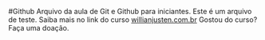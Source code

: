 #Github
Arquivo da aula de Git e Github para iniciantes.
Este é um arquivo de teste.
Saiba mais no link do curso [willianjusten.com.br](http://willianjusten.com.br)
Gostou do curso?
Faça uma doação.